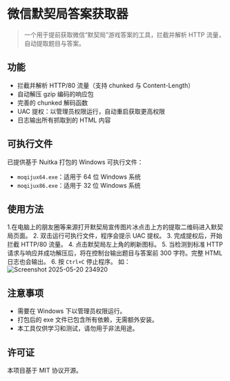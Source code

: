 # 微信默契局答案获取器

> 一个用于提前获取微信“默契局”游戏答案的工具，拦截并解析 HTTP 流量，自动提取题目与答案。

## 功能

* 拦截并解析 HTTP/80 流量（支持 chunked 与 Content-Length）
* 自动解压 gzip 编码的响应包
* 完善的 chunked 解码函数
* UAC 提权：以管理员权限运行，自动重启获取更高权限
* 日志输出所有抓取到的 HTML 内容

## 可执行文件

已提供基于 Nuitka 打包的 Windows 可执行文件：

* `moqijux64.exe`：适用于 64 位 Windows 系统
* `moqijux86.exe`：适用于 32 位 Windows 系统

## 使用方法
1.在电脑上的朋友圈等来源打开默契局宣传图片冰点击上方的提取二维码进入默契局页面。
2. 双击运行可执行文件，程序会提示 UAC 提权。
3. 完成提权后，开始拦截 HTTP/80 流量。
4. 点击默契局左上角的刷新图标。
5. 当检测到标准 HTTP 请求与响应并成功解压后，将在控制台输出题目与答案前 300 字符。完整 HTML 日志也会输出。
6. 按 `Ctrl+C` 停止程序。
如：
![Screenshot 2025-05-20 234920](https://github.com/user-attachments/assets/1fe43b59-a782-4174-a99e-68899166d065)

## 注意事项

* 需要在 Windows 下以管理员权限运行。
* 打包后的 exe 文件已包含所有依赖，无需额外安装。
* 本工具仅供学习和测试，请勿用于非法用途。

## 许可证

本项目基于 MIT 协议开源。
